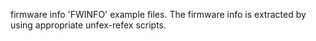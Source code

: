 firmware info 'FWINFO' example files. The firmware info is extracted by using appropriate unfex-refex scripts.
